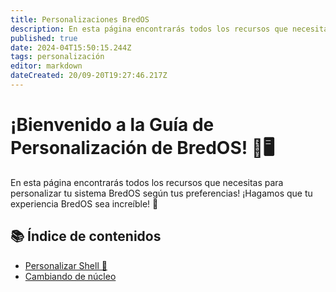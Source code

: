 ```yaml
---
title: Personalizaciones BredOS
description: En esta página encontrarás todos los recursos que necesitas para personalizar tu sistema BredOS según tus preferencias! ¡Hagamos que tu experiencia BredOS sea increíble! 🚀
published: true
date: 2024-04T15:50:15.244Z
tags: personalización
editor: markdown
dateCreated: 20/09-20T19:27:46.217Z
---
```


# ¡Bienvenido a la Guía de Personalización de BredOS! 🎉🖥️

En esta página encontrarás todos los recursos que necesitas para personalizar tu sistema BredOS según tus preferencias! ¡Hagamos que tu experiencia BredOS sea increíble! 🚀

## 📚 Índice de contenidos

- [Personalizar Shell 🐚](https://wiki.bredos.org/en/customizations/shell-customization)
- [Cambiando de núcleo](https://wiki.bredos.org/en/customizations/switching-kernel)
